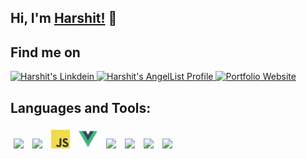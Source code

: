 ## Hi, I'm [Harshit!](https://harshit-singh.gitlab.io) 👋

## Find me on 
<div>
  
  <a href="https://linkedin.com/in/harshit-singh-29a980115">
    <img  alt="Harshit's Linkdein" width="22px" src="https://cdn.jsdelivr.net/npm/simple-icons@v3/icons/linkedin.svg" />
  </a>
  <a href="https://angel.co/u/harshit_singh">
    <img  alt="Harshit's AngelList Profile" width="22px" src="https://cdn.jsdelivr.net/npm/simple-icons@v3/icons/angellist.svg" />
  </a>

  <a href="https://harshit-singh.gitlab.io">
    <img  alt="Portfolio Website" width="22px" src="https://img.icons8.com/android/100/000000/link.png"/>
  </a>
</div>

  ## Languages and Tools:  
  <div>
    <img height="30" style="margin:5px" src="https://www.php.net/images/logos/new-php-logo.svg">
    <img height="30" style="margin:5px"src="https://cdn.freebiesupply.com/logos/large/2x/laravel-1-logo-png-transparent.png">
    <img height="30" style="margin:5px"src="https://raw.githubusercontent.com/github/explore/80688e429a7d4ef2fca1e82350fe8e3517d3494d/topics/javascript/javascript.png">
    <img height="30" style="margin:5px"src="https://raw.githubusercontent.com/github/explore/80688e429a7d4ef2fca1e82350fe8e3517d3494d/topics/vue/vue.png">
    <img height="30" style="margin:5px" src="https://cdn.iconscout.com/icon/free/png-512/node-js-1174925.png">    
    <img height="30" style="margin:5px" src="https://upload.wikimedia.org/wikipedia/en/6/62/MySQL.svg">
    <img height="30" style="margin:5px" src="https://sap.github.io/ui5-webcomponents/assets/images/react.svg">
    <img height="30" style="margin:5px" src="https://upload.wikimedia.org/wikipedia/commons/thumb/c/c3/Python-logo-notext.svg/1200px-Python-logo-notext.svg.png">


  </div>

  <br/>

  <!-- <div style="margin-top:5%">
    <a href="https://github.com/harshit2996">
      <img align="center" src="https://github-readme-stats.vercel.app/api/top-langs/?username=harshit2996&theme=dark&hide_langs_below=1" />
    </a>
  </div> -->
</div>

